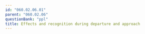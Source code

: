 ```yaml
---
id: "060.02.06.01"
parent: "060.02.06"
questionBank: "ppl"
title: Effects and recognition during departure and approach
---
```

